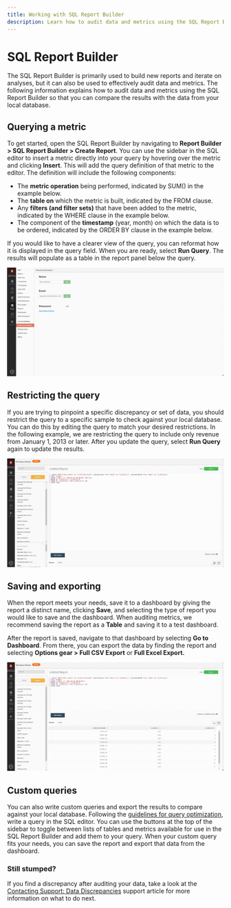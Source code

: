 ```yaml
---
title: Working with SQL Report Builder
description: Learn how to audit data and metrics using the SQL Report Builder so that you can compare the results with the data from your local database.
---
```

# SQL Report Builder

The SQL Report Builder is primarily used to build new reports and iterate on analyses, but it can also be used to effectively audit data and metrics. The following information explains how to audit data and metrics using the SQL Report Builder so that you can compare the results with the data from your local database.

## Querying a metric

To get started, open the SQL Report Builder by navigating to **Report Builder > SQL Report Builder > Create Report**. You can use the sidebar in the SQL editor to insert a metric directly into your query by hovering over the metric and clicking **Insert**. This will add the query definition of that metric to the editor. The definition will include the following components:

-  The **metric operation** being performed, indicated by SUM() in the example below.
-  The **table on** which the metric is built, indicated by the FROM clause.
-  Any **filters (and filter sets)** that have been added to the metric, indicated by the WHERE clause in the example below.
-  The component of the **timestamp** (year, month) on which the data is to be ordered, indicated by the ORDER BY clause in the example below.

If you would like to have a clearer view of the query, you can reformat how it is displayed in the query field. When you are ready, select **Run Query**. The results will populate as a table in the report panel below the query.

![](../../assets/gif1.gif)

## Restricting the query

If you are trying to pinpoint a specific discrepancy or set of data, you should restrict the query to a specific sample to check against your local database. You can do this by editing the query to match your desired restrictions. In the following example, we are restricting the query to include only revenue from January 1, 2013 or later. After you update the query, select **Run Query** again to update the results.

![](../../assets/gif2.gif)

## Saving and exporting

When the report meets your needs, save it to a dashboard by giving the report a distinct name, clicking **Save**, and selecting the type of report you would like to save and the dashboard. When auditing metrics, we recommend saving the report as a **Table** and saving it to a test dashboard.

After the report is saved, navigate to that dashboard by selecting **Go to Dashboard**. From there, you can export the data by finding the report and selecting **Options gear > Full CSV Export** or **Full Excel Export.**

![](../../assets/gif3.gif)

## Custom queries

You can also write custom queries and export the results to compare against your local database. Following the [guidelines for query optimization](../../best-practices/optimizing-your-sql-queries.md), write a query in the SQL editor. You can use the buttons at the top of the sidebar to toggle between lists of tables and metrics available for use in the SQL Report Builder and add them to your query. When your custom query fits your needs, you can save the report and export that data from the dashboard.

### Still stumped?

If you find a discrepancy after auditing your data, take a look at the [Contacting Support: Data Discrepancies](https://support.magento.com/hc/en-us/articles/360016505312) support article for more information on what to do next.
